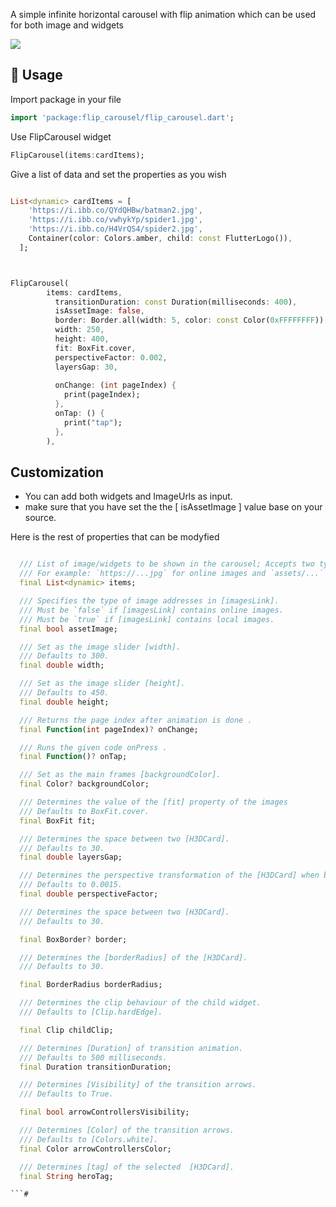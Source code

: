 A simple infinite horizontal carousel with flip animation which can be used for both image and widgets

![](https://i.ibb.co/N2LWGsY/hamiiid.gif)

## 📱 Usage

Import package in your file
```dart
import 'package:flip_carousel/flip_carousel.dart';
```
Use FlipCarousel widget
```dart
FlipCarousel(items:cardItems);
```
Give a list of data and set the properties as you wish
```dart

List<dynamic> cardItems = [
    'https://i.ibb.co/QYdQHBw/batman2.jpg',
    'https://i.ibb.co/vwhykYp/spider1.jpg',
    'https://i.ibb.co/H4VrQS4/spider2.jpg',
    Container(color: Colors.amber, child: const FlutterLogo()),
  ];



FlipCarousel(
        items: cardItems,
          transitionDuration: const Duration(milliseconds: 400),
          isAssetImage: false,
          border: Border.all(width: 5, color: const Color(0xFFFFFFFF)),
          width: 250,
          height: 400,
          fit: BoxFit.cover,
          perspectiveFactor: 0.002,
          layersGap: 30,
          
          onChange: (int pageIndex) {
            print(pageIndex);
          },
          onTap: () {
            print("tap");
          },
        ),
```

## Customization 
- You can add both widgets and ImageUrls as input.
- make sure that you have set the the [ isAssetImage ] value base on your source.

Here is the rest of properties that can be modyfied

```dart

  /// List of image/widgets to be shown in the carousel; Accepts two types of link.
  /// For example: `https://...jpg` for online images and `assets/...` for local images.
  final List<dynamic> items;

  /// Specifies the type of image addresses in [imagesLink].
  /// Must be `false` if [imagesLink] contains online images.
  /// Must be `true` if [imagesLink] contains local images.
  final bool assetImage;

  /// Set as the image slider [width].
  /// Defaults to 300.
  final double width;

  /// Set as the image slider [height].
  /// Defaults to 450.
  final double height;

  /// Returns the page index after animation is done .
  final Function(int pageIndex)? onChange;

  /// Runs the given code onPress .
  final Function()? onTap;

  /// Set as the main frames [backgroundColor].
  final Color? backgroundColor;

  /// Determines the value of the [fit] property of the images
  /// Defaults to BoxFit.cover.
  final BoxFit fit;

  /// Determines the space between two [H3DCard].
  /// Defaults to 30.
  final double layersGap;

  /// Determines the perspective transformation of the [H3DCard] when being animated.
  /// Defaults to 0.0015.
  final double perspectiveFactor;

  /// Determines the space between two [H3DCard].
  /// Defaults to 30.

  final BoxBorder? border;

  /// Determines the [borderRadius] of the [H3DCard].
  /// Defaults to 30.

  final BorderRadius borderRadius;

  /// Determines the clip behaviour of the child widget.
  /// Defaults to [Clip.hardEdge].

  final Clip childClip;

  /// Determines [Duration] of transition animation.
  /// Defaults to 500 milliseconds.
  final Duration transitionDuration;

  /// Determines [Visibility] of the transition arrows.
  /// Defaults to True.

  final bool arrowControllersVisibility;

  /// Determines [Color] of the transition arrows.
  /// Defaults to [Colors.white].
  final Color arrowControllersColor;

  /// Determines [tag] of the selected  [H3DCard].
  final String heroTag;

```#

